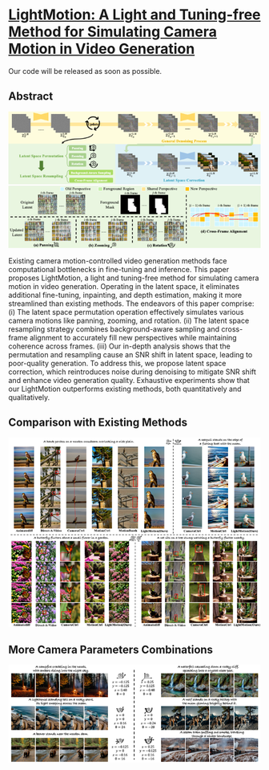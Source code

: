 # [LightMotion: A Light and Tuning-free Method for Simulating Camera Motion in Video Generation](https://arxiv.org/abs/2503.06508)
Our code will be released as soon as possible.
## Abstract
![](assets/overall_pipeline.png)
![](assets/permutation_resampling.png)

Existing camera motion-controlled video generation methods face computational bottlenecks in fine-tuning and inference. This paper proposes LightMotion, a light and tuning-free method for simulating camera motion in video generation. Operating in the latent space, it eliminates additional fine-tuning, inpainting, and depth estimation, making it more streamlined than existing methods. The endeavors of this paper comprise: (i) The latent space permutation operation effectively simulates various camera motions like panning, zooming, and rotation. (ii) The latent space resampling strategy combines background-aware sampling and cross-frame alignment to accurately fill new perspectives while maintaining coherence across frames. (iii) Our in-depth analysis shows that the permutation and resampling cause an SNR shift in latent space, leading to poor-quality generation. To address this, we propose latent space correction, which reintroduces noise during denoising to mitigate SNR shift and enhance video generation quality. Exhaustive experiments show that our LightMotion outperforms existing methods, both quantitatively and qualitatively.

## Comparison with Existing Methods
![](assets/comparison.png)

## More Camera Parameters Combinations
![](assets/combination.png)
